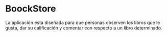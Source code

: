 # BoockStore
La aplicación esta diseñada para que personas observen los libros que le gusta, dar su calificación y comentar con respecto a un libro determinado.
